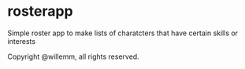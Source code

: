 # rosterapp
Simple roster app to make lists of charatcters that have certain skills or interests

Copyright @willemm, all rights reserved.
